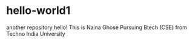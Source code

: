 # hello-world1
another repository
hello!
This is Naina Ghose
Pursuing Btech (CSE) from Techno India University
